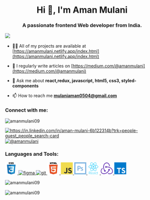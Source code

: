 <h1 align="center">Hi 👋, I'm Aman Mulani</h1>
<h3 align="center">A passionate frontend Web developer from India.</h3>


<img src="https://user-images.githubusercontent.com/85010850/187059852-d852d7c4-6282-4a60-b904-2e6bb1520548.png" style="width:650px"/>

- 👨‍💻 All of my projects are available at [https://amanmulani.netlify.app/index.html](https://amanmulani.netlify.app/index.html)

- 📝 I regularly write articles on [https://medium.com/@amanmulani](https://medium.com/@amanmulani)

- 💬 Ask me about **react,redux, javascript, html5, css3, styled-components**

- 📫 How to reach me **mulaniaman0504@gmail.com**


<h3 align="left">Connect with me:</h3>
<p align="left"> <img src="https://komarev.com/ghpvc/?username=amanmulani09&label=Profile%20views&color=0e75b6&style=flat" alt="amanmulani09" /> </p>

<p align="left">
<a href="https://linkedin.com/in/https://in.linkedin.com/in/aman-mulani-6b122314b?trk=people-guest_people_search-card" target="blank"><img align="center" src="https://raw.githubusercontent.com/rahuldkjain/github-profile-readme-generator/master/src/images/icons/Social/linked-in-alt.svg" alt="https://in.linkedin.com/in/aman-mulani-6b122314b?trk=people-guest_people_search-card" height="30" width="40" /></a>
<a href="https://medium.com/@amanmulani" target="blank"><img align="center" src="https://raw.githubusercontent.com/rahuldkjain/github-profile-readme-generator/master/src/images/icons/Social/medium.svg" alt="@amanmulani" height="30" width="40" /></a>
</p>

<h3 align="left">Languages and Tools:</h3>
<p align="left"> <a href="https://www.w3schools.com/css/" target="_blank" rel="noreferrer"> <img src="https://raw.githubusercontent.com/devicons/devicon/master/icons/css3/css3-original-wordmark.svg" alt="css3" width="40" height="40"/> </a> <a href="https://www.figma.com/" target="_blank" rel="noreferrer"> <img src="https://www.vectorlogo.zone/logos/figma/figma-icon.svg" alt="figma" width="40" height="40"/> </a> <a href="https://git-scm.com/" target="_blank" rel="noreferrer"> <img src="https://www.vectorlogo.zone/logos/git-scm/git-scm-icon.svg" alt="git" width="40" height="40"/> </a> <a href="https://www.w3.org/html/" target="_blank" rel="noreferrer"> <img src="https://raw.githubusercontent.com/devicons/devicon/master/icons/html5/html5-original-wordmark.svg" alt="html5" width="40" height="40"/> </a> <a href="https://developer.mozilla.org/en-US/docs/Web/JavaScript" target="_blank" rel="noreferrer"> <img src="https://raw.githubusercontent.com/devicons/devicon/master/icons/javascript/javascript-original.svg" alt="javascript" width="40" height="40"/> </a> <a href="https://www.photoshop.com/en" target="_blank" rel="noreferrer"> <img src="https://raw.githubusercontent.com/devicons/devicon/master/icons/photoshop/photoshop-line.svg" alt="photoshop" width="40" height="40"/> </a> <a href="https://reactjs.org/" target="_blank" rel="noreferrer"> <img src="https://raw.githubusercontent.com/devicons/devicon/master/icons/react/react-original-wordmark.svg" alt="react" width="40" height="40"/> </a> <a href="https://redux.js.org" target="_blank" rel="noreferrer"> <img src="https://raw.githubusercontent.com/devicons/devicon/master/icons/redux/redux-original.svg" alt="redux" width="40" height="40"/> </a> <a href="https://www.typescriptlang.org/" target="_blank" rel="noreferrer"> <img src="https://raw.githubusercontent.com/devicons/devicon/master/icons/typescript/typescript-original.svg" alt="typescript" width="40" height="40"/> </a> </p>

<p><img align="center" src="https://github-readme-stats.vercel.app/api/top-langs?username=amanmulani09&show_icons=true&locale=en&layout=compact" alt="amanmulani09" /></p>

<p><img align="center" src="https://github-readme-streak-stats.herokuapp.com/?user=amanmulani09&" alt="amanmulani09" /></p>
